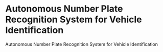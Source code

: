 # Autonomous Number Plate Recognition System for Vehicle Identification
Autonomous Number Plate Recognition System for Vehicle Identification
